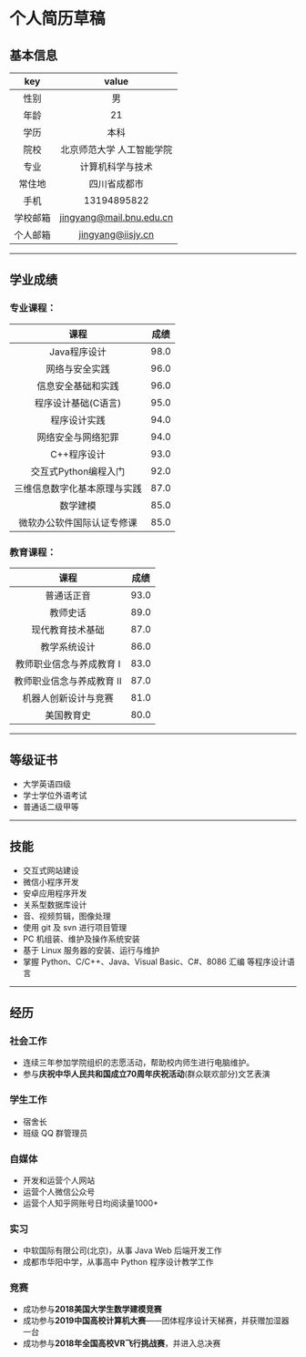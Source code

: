 
# 个人简历草稿

## 基本信息

|key|value|
|:-:|:---:|
|性别|男|
|年龄|21|
|学历|本科|
|院校|北京师范大学 人工智能学院|
|专业|计算机科学与技术|
|常住地|四川省成都市|
|手机|13194895822|
|学校邮箱|jingyang@mail.bnu.edu.cn|
|个人邮箱|jingyang@iisjy.cn|


---
## 学业成绩
### 专业课程：

|课程|成绩|
|:-:|:-:|
|Java程序设计|98.0|
|网络与安全实践|96.0|
|信息安全基础和实践|96.0|
|程序设计基础(C语言)|95.0|
|程序设计实践|94.0|
|网络安全与网络犯罪|94.0|
|C++程序设计|93.0|
|交互式Python编程入门|92.0|
|三维信息数字化基本原理与实践|87.0|
|数学建模|85.0|
|微软办公软件国际认证专修课|85.0|


### 教育课程：

|课程|成绩|
|:-:|:-:|
|普通话正音|93.0|
|教师史话|89.0|
|现代教育技术基础|87.0|
|教学系统设计|86.0|
|教师职业信念与养成教育 Ⅰ|83.0|
|教师职业信念与养成教育 Ⅱ|87.0|
|机器人创新设计与竞赛|81.0|
|美国教育史|80.0|

---

## 等级证书
- 大学英语四级
- 学士学位外语考试
- 普通话二级甲等

---
## 技能

- 交互式网站建设
- 微信小程序开发
- 安卓应用程序开发
- 关系型数据库设计
- 音、视频剪辑，图像处理
- 使用 git 及 svn 进行项目管理
- PC 机组装、维护及操作系统安装
- 基于 Linux 服务器的安装、运行与维护 
- 掌握 Python、C/C++、Java、Visual Basic、C#、8086 汇编 等程序设计语言

---
## 经历

### 社会工作

- 连续三年参加学院组织的志愿活动，帮助校内师生进行电脑维护。
- 参与**庆祝中华人民共和国成立70周年庆祝活动**(群众联欢部分)文艺表演

### 学生工作
- 宿舍长
- 班级 QQ 群管理员

### 自媒体

- 开发和运营个人网站
- 运营个人微信公众号
- 运营个人知乎网账号日均阅读量1000+

### 实习

- 中软国际有限公司(北京)，从事 Java Web 后端开发工作
- 成都市华阳中学，从事高中 Python 程序设计教学工作

### 竞赛
- 成功参与**2018美国大学生数学建模竞赛**
- 成功参与**2019中国高校计算机大赛**——团体程序设计天梯赛，并获赠加湿器一台
- 成功参与**2018年全国高校VR飞行挑战赛**，并进入总决赛
